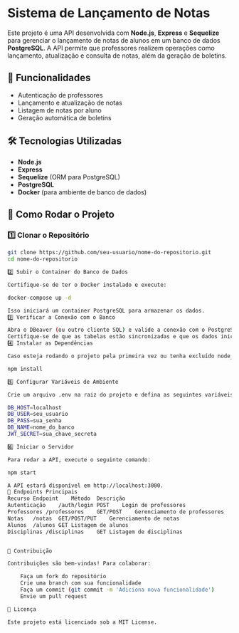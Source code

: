 # Sistema de Lançamento de Notas  

Este projeto é uma API desenvolvida com **Node.js**, **Express** e **Sequelize** para gerenciar o lançamento de notas de alunos em um banco de dados **PostgreSQL**. A API permite que professores realizem operações como lançamento, atualização e consulta de notas, além da geração de boletins.  

## 📌 Funcionalidades  
- Autenticação de professores 
- Lançamento e atualização de notas  
- Listagem de notas por aluno  
- Geração automática de boletins  

## 🛠 Tecnologias Utilizadas  
- **Node.js**  
- **Express**  
- **Sequelize** (ORM para PostgreSQL)  
- **PostgreSQL**  
- **Docker** (para ambiente de banco de dados)  
  

## 🚀 Como Rodar o Projeto  

### 1️⃣ Clonar o Repositório  
```bash
git clone https://github.com/seu-usuario/nome-do-repositorio.git
cd nome-do-repositorio

2️⃣ Subir o Container do Banco de Dados

Certifique-se de ter o Docker instalado e execute:

docker-compose up -d

Isso iniciará um container PostgreSQL para armazenar os dados.
3️⃣ Verificar a Conexão com o Banco

Abra o DBeaver (ou outro cliente SQL) e valide a conexão com o PostgreSQL.
Certifique-se de que as tabelas estão sincronizadas e que os dados iniciais foram carregados corretamente.
4️⃣ Instalar as Dependências

Caso esteja rodando o projeto pela primeira vez ou tenha excluído node_modules, execute:

npm install

5️⃣ Configurar Variáveis de Ambiente

Crie um arquivo .env na raiz do projeto e defina as seguintes variáveis:

DB_HOST=localhost
DB_USER=seu_usuario
DB_PASS=sua_senha
DB_NAME=nome_do_banco
JWT_SECRET=sua_chave_secreta

6️⃣ Iniciar o Servidor

Para rodar a API, execute o seguinte comando:

npm start

A API estará disponível em http://localhost:3000.
📌 Endpoints Principais
Recurso	Endpoint	Método	Descrição
Autenticação	/auth/login	POST	Login de professores
Professores	/professores	GET/POST	Gerenciamento de professores
Notas	/notas	GET/POST/PUT	Gerenciamento de notas
Alunos	/alunos	GET	Listagem de alunos
Disciplinas	/disciplinas	GET	Listagem de disciplinas


🤝 Contribuição

Contribuições são bem-vindas! Para colaborar:

    Faça um fork do repositório
    Crie uma branch com sua funcionalidade 
    Faça um commit (git commit -m 'Adiciona nova funcionalidade')
    Envie um pull request

📄 Licença

Este projeto está licenciado sob a MIT License.